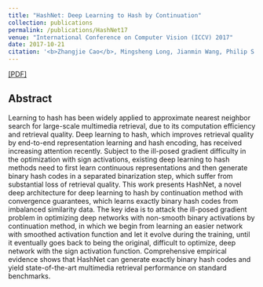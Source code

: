 ```yaml
---
title: "HashNet: Deep Learning to Hash by Continuation"
collection: publications
permalink: /publications/HashNet17
venue: "International Conference on Computer Vision (ICCV) 2017"
date: 2017-10-21
citation: '<b>Zhangjie Cao</b>, Mingsheng Long, Jianmin Wang, Philip S. Yu. <i>International Conference on Computer Vision.</i> <b>ICCV 2017</b>.'
---
```


[[PDF]](http://caozhangjie.github.io/files/hashnet17.pdf)

## Abstract
Learning to hash has been widely applied to approximate nearest neighbor search for large-scale multimedia retrieval, due to its computation efficiency and retrieval quality. Deep learning to hash, which improves retrieval quality by end-to-end representation learning and hash encoding, has received increasing attention recently. Subject to the ill-posed gradient difficulty in the optimization with sign activations, existing deep learning to hash methods need to first learn continuous representations and then generate binary hash codes in a separated binarization step, which suffer from substantial loss of retrieval quality. This work presents HashNet, a novel deep architecture for deep learning to hash by continuation method with convergence guarantees, which learns exactly binary hash codes from imbalanced similarity data. The key idea is to attack the ill-posed gradient problem in optimizing deep networks with non-smooth binary activations by continuation method, in which we begin from learning an easier network with smoothed activation function and let it evolve during the training, until it eventually goes back to being the original, difficult to optimize, deep network with the sign activation function. Comprehensive empirical evidence shows that HashNet can generate exactly binary hash codes and yield state-of-the-art multimedia retrieval performance on standard benchmarks.
